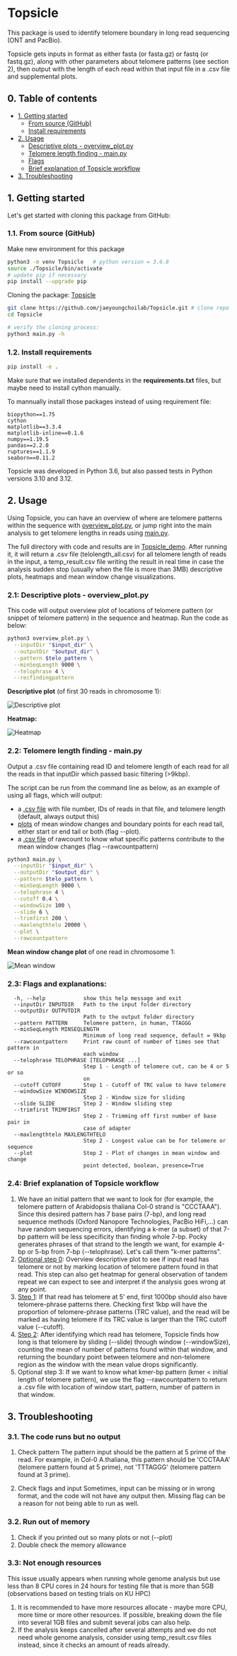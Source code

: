 # Topsicle

This package is used to identify telomere boundary in long read sequencing (ONT and PacBio). 

Topsicle gets inputs in format as either fasta (or fasta.gz) or fastq (or fastq.gz), along with other parameters about telomere patterns (see section 2), then output with the length of each read within that input file in a .csv file and supplemental plots. 

## 0. Table of contents

* [1. Getting started](#1-getting-started)
  * [From source (GitHub)](#11-from-source-github)
  * [Install requirements](#12-install-requirements)
* [2. Usage](#2-usage)
  * [Descriptive plots - overview_plot.py](#21-descriptive-plots---overview_plotpy)
  * [Telomere length finding - main.py](#22-telomere-length-finding---mainpy)
  * [Flags](#23-flags)
  * [Brief explanation of Topsicle workflow](#24-brief-explanation-of-topsicle-workflow)
* [3. Troubleshooting](#3-troubleshooting)

## 1. Getting started

Let's get started with cloning this package from GitHub: 

### 1.1. From source (GitHub)

Make new environment for this package 
```bash
python3 -m venv Topsicle   # python version = 3.6.8
source ./Topsicle/bin/activate
# update pip if necessary 
pip install --upgrade pip

```

Cloning the package: [Topsicle](https://github.com/jaeyoungchoilab/Topsicle.git)

```bash
git clone https://github.com/jaeyoungchoilab/Topsicle.git # clone repo
cd Topsicle

# verify the cloning process: 
python3 main.py -h
```

### 1.2. Install requirements 
``` bash
pip install -e .
```

Make sure that we installed dependents in the **requirements.txt** files, but maybe need to install cython manually.

To mannually install those packages instead of using requirement file:

``` 
biopython==1.75
cython
matplotlib==3.3.4
matplotlib-inline==0.1.6
numpy==1.19.5
pandas==2.2.0
ruptures==1.1.9
seaborn==0.11.2
```
Topsicle was developed in Python 3.6, but also passed tests in Python versions 3.10 and 3.12. 

## 2. Usage 

Using Topsicle, you can have an overview of where are telomere patterns within the sequence with [overview_plot.py](#21-descriptive-plots---overview_plotpy), or jump right into the main analysis to get telomere lengths in reads using [main.py](#22-telomere-length-finding---mainpy).  

The full directory with code and results are in [Topsicle_demo](Topsicle_demo). After running it, it will return a .csv file (telolength_all.csv) for all telomere length of reads in the input, a temp_result.csv file writing the result in real time in case the analysis sudden stop (usually when the file is more than 3MB) descriptive plots, heatmaps and mean window change visualizations.

### 2.1: Descriptive plots - overview_plot.py
This code will output overview plot of locations of telomere pattern (or snippet of telomere pattern) in the sequence and heatmap. Run the code as below:

```bash
python3 overview_plot.py \
  --inputDir "$input_dir" \
  --outputDir "$output_dir" \
  --pattern $telo_pattern \
  --minSeqLength 9000 \
  --telophrase 4 \
  --recfindingpattern
```

**Descriptive plot** (of first 30 reads in chromosome 1): 

![Descriptive plot](Topsicle_demo/result_all/descriptive_plot_1.png)

**Heatmap:**

![Heatmap](Topsicle_demo/result_all/heatmap_1.png)


### 2.2: Telomere length finding - main.py
Output a .csv file containing read ID and telomere length of each read for all the reads in that inputDir which passed basic filtering (>9kbp).

The script can be run from the command line as below, as an example of using all flags, which will output:
- a [.csv file](Topsicle_demo/telolengths_all.csv) with file number, IDs of reads in that file, and telomere length (default, always output this)
- [plots](Topsicle_demo/result_all/plot_4_1.png) of mean window changes and boundary points for each read tail, either start or end tail or both (flag --plot).
- a [.csv file](Topsicle_demo/result_all/rawcount_4_1.csv) of rawcount to know what specific patterns contribute to the mean window changes (flag --rawcountpattern)

```bash
python3 main.py \
  --inputDir "$input_dir" \
  --outputDir "$output_dir" \
  --pattern $telo_pattern \
  --minSeqLength 9000 \
  --telophrase 4 \
  --cutoff 0.4 \
  --windowSize 100 \
  --slide 6 \
  --trimfirst 200 \
  --maxlengthtelo 20000 \
  --plot \
  --rawcountpattern
```

**Mean window change plot** of one read in chromosome 1:

![Mean window](Topsicle_demo/result_all/plot_4_1.png)


### 2.3: Flags and explanations: 

```
  -h, --help            show this help message and exit
  --inputDir INPUTDIR   Path to the input folder directory
  --outputDir OUTPUTDIR
                        Path to the output folder directory
  --pattern PATTERN     Telomere pattern, in human, TTAGGG
  --minSeqLength MINSEQLENGTH
                        Minimum of long read sequence, default = 9kbp
  --rawcountpattern     Print raw count of number of times see that pattern in
                        each window
  --telophrase TELOPHRASE [TELOPHRASE ...]
                        Step 1 - Length of telomere cut, can be 4 or 5 or so
                        on
  --cutoff CUTOFF       Step 1 - Cutoff of TRC value to have telomere
  --windowSize WINDOWSIZE
                        Step 2 - Window size for sliding
  --slide SLIDE         Step 2 - Window sliding step
  --trimfirst TRIMFIRST
                        Step 2 - Trimming off first number of base pair in
                        case of adapter
  --maxlengthtelo MAXLENGTHTELO
                        Step 2 - Longest value can be for telomere or sequence
  --plot                Step 2 - Plot of changes in mean window and change
                        point detected, boolean, presence=True
```

### 2.4: Brief explanation of Topsicle workflow 
1. We have an initial pattern that we want to look for (for example, the telomere pattern of Arabidopsis thaliana Col-0 strand is "CCCTAAA"). Since this desired pattern has 7 base pairs (7-bp), and long read sequence methods (Oxford Nanopore Technologies, PacBio HiFi,...) can have random sequencing errors, identifying a k-mer (a subset) of that 7-bp pattern will be less specificity than finding whole 7-bp. Pocky generates phrases of that strand to the length we want, for example 4-bp or 5-bp from 7-bp (--telophrase). Let's call them "k-mer patterns". 
2. [Optional step 0](#21-descriptive-plots---overview_plotpy): Overview descriptive plot to see if input read has telomere or not by marking location of telomere pattern found in that read. This step can also get heatmap for general observation of tandem repeat we can expect to see and interpret if the analysis goes wrong at any point.
3. [Step 1](#22-telomere-length-finding---mainpy): If that read has telomere at 5' end, first 1000bp should also have telomere-phrase patterns there. Checking first 1kbp will have the proportion of telomere-phrase patterns (TRC value), and the read will be marked as having telomere if its TRC value is larger than the TRC cutoff value (--cutoff). 
4. [Step 2](#22-telomere-length-finding---mainpy): After identifying which read has telomere, Topsicle finds how long is that telomere by sliding (--slide) through window (--windowSize), counting the mean of number of patterns found within that window, and returning the boundary point between telomere and non-telomere region as the window with the mean value drops significantly. 
5. Optional step 3: If we want to know what kmer-bp pattern (kmer < initial length of telomere pattern), we use the flag --rawcountpattern to return a .csv file with location of window start, pattern, number of pattern in that window. 

## 3. Troubleshooting

### 3.1. The code runs but no output
1. Check pattern
The pattern input should be the pattern at 5 prime of the read. For example, in Col-0 A.thaliana, this pattern should be 'CCCTAAA' (telomere pattern found at 5 prime), not 'TTTAGGG' (telomere pattern found at 3 prime). 

2. Check flags and input 
Sometimes, input can be missing or in wrong format, and the code will not have any output then. Missing flag can be a reason for not being able to run as well.

### 3.2. Run out of memory 
1. Check if you printed out so many plots or not (--plot)
2. Double check the memory allowance 

### 3.3: Not enough resources
This issue usually appears when running whole genome analysis but use less than 8 CPU cores in 24 hours for testing file that is more than 5GB (observations based on testing trials on KU HPC)
1. It is recommended to have more resources allocate - maybe more CPU, more time or more other resources. If possible, breaking down the file into several 1GB files and submit several jobs can also help. 
2. If the analysis keeps cancelled after several attempts and we do not need whole genome analysis, consider using temp_result.csv files instead, since it checks an amount of reads already.



